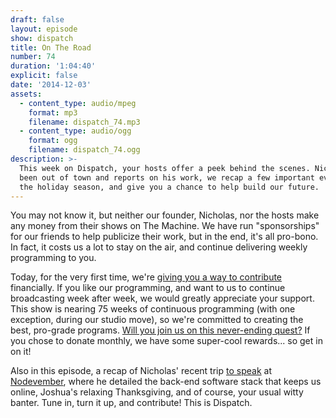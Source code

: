 ```yaml
---
draft: false
layout: episode
show: dispatch
title: On The Road
number: 74
duration: '1:04:40'
explicit: false
date: '2014-12-03'
assets:
  - content_type: audio/mpeg
    format: mp3
    filename: dispatch_74.mp3
  - content_type: audio/ogg
    format: ogg
    filename: dispatch_74.ogg
description: >-
  This week on Dispatch, your hosts offer a peek behind the scenes. Nicholas has
  been out of town and reports on his work, we recap a few important events of
  the holiday season, and give you a chance to help build our future.
---
```

You may not know it, but neither our founder, Nicholas, nor the hosts make any money from their shows on The Machine. We have run "sponsorships" for our friends to help publicize their work, but in the end, it's all pro-bono. In fact, it costs us a lot to stay on the air, and continue delivering weekly programming to you.

Today, for the very first time, we're [giving you a way to contribute](http://nicholaswyoung.com/donate) financially. If you like our programming, and want to us to continue broadcasting week after week, we would greatly appreciate your support. This show is nearing 75 weeks of continuous programming (with one exception, during our studio move), so we're committed to creating the best, pro-grade programs. [Will you join us on this never-ending quest?](http://nicholaswyoung.com/donate) If you chose to donate monthly, we have some super-cool rewards... so get in on it!

Also in this episode, a recap of Nicholas' recent trip [to speak](https://www.youtube.com/watch?v=7QzAAvbI-9A) at [Nodevember](http://nodevember.org), where he detailed the back-end software stack that keeps us online, Joshua's relaxing Thanksgiving, and of course, your usual witty banter. Tune in, turn it up, and contribute! This is Dispatch.